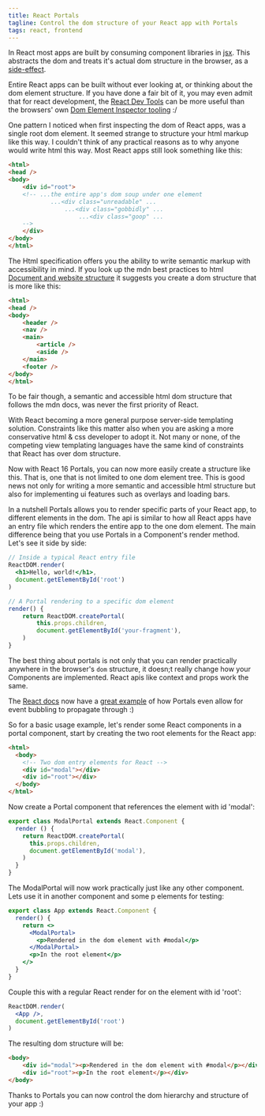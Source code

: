 ```yaml
---
title: React Portals
tagline: Control the dom structure of your React app with Portals
tags: react, frontend
---
```


In React most apps are built by consuming component libraries in [jsx][jsx].
This abstracts the dom and treats it's actual dom structure in the browser,
as a [side-effect][side-effect].

Entire React apps can be built without ever looking at, or thinking about the
dom element structure. If you have done a fair bit of it, you may even admit
that for react development, the [React Dev Tools][react-devtools] can be more 
useful than the browsers' own [Dom Element Inspector tooling][dom-inspector] :/

One pattern I noticed when first inspecting the dom of React apps,
was a single root dom element. It seemed strange to structure your html markup
like this way. I couldn't think of any practical reasons as to why anyone
would write html this way. Most React apps still look something like this:

```html
<html>
<head />
<body>
    <div id="root">
    <!-- ...the entire app's dom soup under one element
            ...<div class="unreadable" ...
                ...<div class="gobbidly" ...
                    ...<div class="goop" ...
    -->
    </div>
</body>
</html>
```

The Html specification offers you the ability to write semantic markup with
accessibility in mind. If you look up the mdn best practices to html
[Document and website structure][mdn-intro-to-html] it suggests you create a
dom structure that is more like this:

```html
<html>
<head />
<body>
    <header />
    <nav />
    <main>
        <article />
        <aside />
    </main>
    <footer />
</body>
</html>
```

To be fair though, a semantic and accessible html dom structure that follows
the mdn docs, was never the first priority of React.

With React becoming a more general purpose server-side templating solution.
Constraints like this matter also when you are asking a more conservative
html & css developer to adopt it. Not many or none, of the competing view
templating languages have the same kind of constraints that React has over
dom structure.

Now with React 16 Portals, you can now more easily create a structure like this.
 That is, one that is not limited to one dom element tree. This is good news
 not only for writing a more semantic and accessible html structure but also
 for implementing ui features such as overlays and loading bars.

In a nutshell Portals allows you to render specific parts of your React app,
to different elements in the dom. The api is similar to how all React apps
have an entry file which renders the entire app to the one dom element.
The main difference being that you use Portals in a Component's render method.
Let's see it side by side:

```jsx
// Inside a typical React entry file
ReactDOM.render(
  <h1>Hello, world!</h1>,
  document.getElementById('root')
)

// A Portal rendering to a specific dom element
render() {
    return ReactDOM.createPortal(
        this.props.children,
        document.getElementById('your-fragment'),
    )
}
```

The best thing about portals is not only that you can render practically
anywhere in the browser's `dom` structure, it doesn;t really change how
your Components are implemented. React apis like context and props work
the same.

The [React docs][react-portals] now have a [great example][portal-example] of
how Portals even allow for event bubbling to propagate through :)

So for a basic usage example, let's render some React components in a
portal component, start by creating the two root elements for the React app:

```html
<html>
  <body>
    <!-- Two dom entry elements for React -->
    <div id="modal"></div>
    <div id="root"></div>
  </body>
</html>
```

Now create a Portal component that references the element with id 'modal':

```jsx
export class ModalPortal extends React.Component {
  render () {
    return ReactDOM.createPortal(
      this.props.children,
      document.getElementById('modal'),
    )
  }
}
```

The ModalPortal will now work practically just like any other component.
Lets use it in another component and some p elements for testing:

```jsx
export class App extends React.Component {
  render() {
    return <>
      <ModalPortal>
        <p>Rendered in the dom element with #modal</p>
      </ModalPortal>
      <p>In the root element</p>
    </>
  }
}
```

Couple this with a regular React render for on the element with id 'root':

```jsx
ReactDOM.render(
  <App />,
  document.getElementById('root')
)
```

The resulting dom structure will be:

```html
<body>
    <div id="modal"><p>Rendered in the dom element with #modal</p></div>
    <div id="root"><p>In the root element</p></div>
</body>
```

Thanks to Portals you can now control the dom hierarchy and structure of
your app :)

[react-devtools]: https://github.com/facebook/react-devtools "React Devtools github"
[jsx]: https://reactjs.org/docs/introducing-jsx.html
[side-effect]: https://en.wikipedia.org/wiki/Side_effect_(computer_science)
[mdn-intro-to-html]: https://developer.mozilla.org/en-US/docs/Learn/HTML/Introduction_to_HTML/Document_and_website_structure
[dom-inspector]: https://en.wikipedia.org/wiki/DOM_Inspector
[portal-example]: https://codepen.io/gaearon/pen/jGBWpE
[react-portals]: https://reactjs.org/docs/portals.html
